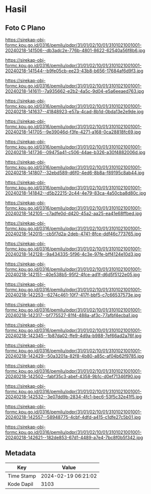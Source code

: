 # Hasil

## Foto C Plano

https://sirekap-obj-formc.kpu.go.id/0316/pemilu/pdpr/31/01/02/10/01/3101021001001-20240218-141506--db3adc2e-776b-4801-8622-62540a56f8b6.jpg

https://sirekap-obj-formc.kpu.go.id/0316/pemilu/pdpr/31/01/02/10/01/3101021001001-20240218-141544--b9fe05cb-ee23-43b8-b656-17684af6d9f3.jpg

https://sirekap-obj-formc.kpu.go.id/0316/pemilu/pdpr/31/01/02/10/01/3101021001001-20240218-141611--7a935662-e2b2-4a5c-9d04-e5a6eeaed763.jpg

https://sirekap-obj-formc.kpu.go.id/0316/pemilu/pdpr/31/01/02/10/01/3101021001001-20240218-141637--41848923-e57a-4cad-8b1d-0bda13e2e9de.jpg

https://sirekap-obj-formc.kpu.go.id/0316/pemilu/pdpr/31/01/02/10/01/3101021001001-20240218-141705--9e39046d-f3fe-4271-a168-0ca28818fc69.jpg

https://sirekap-obj-formc.kpu.go.id/0316/pemilu/pdpr/31/01/02/10/01/3101021001001-20240218-141736--09475a41-c506-44ae-b326-a30f4882006d.jpg

https://sirekap-obj-formc.kpu.go.id/0316/pemilu/pdpr/31/01/02/10/01/3101021001001-20240218-141807--32ebd589-d6f0-4ed6-8b8a-f89195c8ab44.jpg

https://sirekap-obj-formc.kpu.go.id/0316/pemilu/pdpr/31/01/02/10/01/3101021001001-20240218-141842--d5b22215-2c44-4e79-83ca-4a50cba8d80c.jpg

https://sirekap-obj-formc.kpu.go.id/0316/pemilu/pdpr/31/01/02/10/01/3101021001001-20240218-142105--c7adfe0d-d420-45a2-aa25-ea41e68ffbed.jpg

https://sirekap-obj-formc.kpu.go.id/0316/pemilu/pdpr/31/01/02/10/01/3101021001001-20240218-142015--cb5f7d2a-2deb-4741-8fce-ddf46c773765.jpg

https://sirekap-obj-formc.kpu.go.id/0316/pemilu/pdpr/31/01/02/10/01/3101021001001-20240218-142128--9a434335-5f96-4c3e-97fe-bff4124e10d3.jpg

https://sirekap-obj-formc.kpu.go.id/0316/pemilu/pdpr/31/01/02/10/01/3101021001001-20240218-142151--40e538b5-95f2-4fce-ad1f-d6d5f5122e05.jpg

https://sirekap-obj-formc.kpu.go.id/0316/pemilu/pdpr/31/01/02/10/01/3101021001001-20240218-142253--6274c461-10f7-417f-bbf5-c7c66537573e.jpg

https://sirekap-obj-formc.kpu.go.id/0316/pemilu/pdpr/31/01/02/10/01/3101021001001-20240218-142317--bf775527-81f4-488a-af3c-77afbf4ecba1.jpg

https://sirekap-obj-formc.kpu.go.id/0316/pemilu/pdpr/31/01/02/10/01/3101021001001-20240218-142345--1b87da02-ffe9-4d9a-b988-7ef66ad2a76f.jpg

https://sirekap-obj-formc.kpu.go.id/0316/pemilu/pdpr/31/01/02/10/01/3101021001001-20240218-142429--50a3201a-82f8-4b80-a85c-af04b62f9785.jpg

https://sirekap-obj-formc.kpu.go.id/0316/pemilu/pdpr/31/01/02/10/01/3101021001001-20240218-142502--fabf35c3-abef-4358-9b1c-d0ef71346f90.jpg

https://sirekap-obj-formc.kpu.go.id/0316/pemilu/pdpr/31/01/02/10/01/3101021001001-20240218-142532--3e07dd9b-2834-4fc1-bec6-53f5c32e41f5.jpg

https://sirekap-obj-formc.kpu.go.id/0316/pemilu/pdpr/31/01/02/10/01/3101021001001-20240218-142557--58948775-4cbf-4dfd-a415-c1dfe27c5b01.jpg

https://sirekap-obj-formc.kpu.go.id/0316/pemilu/pdpr/31/01/02/10/01/3101021001001-20240218-142621--182de853-67d1-4489-a7e4-7bc8f0b5f342.jpg


## Metadata

| Key        | Value               |
| ---------- | ------------------- |
| Time Stamp | 2024-02-19 06:21:02 |
| Kode Dapil | 3103                |



